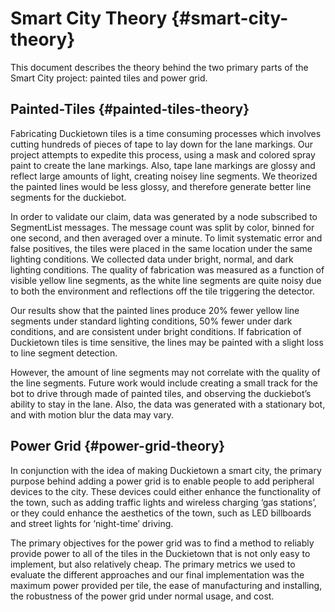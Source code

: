 
# Smart City Theory {#smart-city-theory}


This document describes the theory behind the two primary parts of the Smart City project: painted tiles and power grid. 


## Painted-Tiles {#painted-tiles-theory}

Fabricating Duckietown tiles is a time consuming processes which involves cutting hundreds of pieces of tape to lay down for the lane markings. Our project attempts to expedite this process, using a mask and colored spray paint to create the lane markings. Also, tape lane markings are glossy and reflect large amounts of light, creating noisey line segments. We theorized the painted lines would be less glossy, and therefore generate better line segments for the duckiebot. 

In order to validate our claim, data was generated by a node subscribed to SegmentList messages. The message count was split by color, binned for one second, and then averaged over a minute. To limit systematic error and false positives, the tiles were placed in the same location under the same lighting conditions. We collected data under bright, normal, and dark lighting conditions. The quality of fabrication was measured as a function of visible yellow line segments, as the white line segments are quite noisy due to both the environment and reflections off the tile triggering the detector. 

Our results show that the painted lines produce 20% fewer yellow line segments under standard lighting conditions, 50% fewer under dark conditions, and are consistent under bright conditions. If fabrication of  Duckietown tiles is time sensitive, the lines may be painted with a slight loss to line segment detection. 

However, the amount of line segments may not correlate with the quality of the line segments. Future work would include creating a small track for the bot to drive through made of painted tiles, and observing the duckiebot’s ability to stay in the lane. Also, the data was generated with a stationary bot, and with motion blur the data may vary. 




## Power Grid {#power-grid-theory}

In conjunction with the idea of making Duckietown a smart city, the primary purpose behind adding a power grid is to enable people to add peripheral devices to the city. These devices could either enhance the functionality of the town, such as adding traffic lights and wireless charging ‘gas stations’, or they could enhance the aesthetics of the town, such as LED billboards and street lights for ‘night-time’ driving. 

The primary objectives for the power grid was to find a method to reliably provide power to all of the tiles in the Duckietown that is not only easy to implement, but also relatively cheap. The primary metrics we used to evaluate the different approaches and our final implementation was the maximum power provided per tile, the ease of manufacturing and installing, the robustness of the power grid under normal usage, and cost. 
